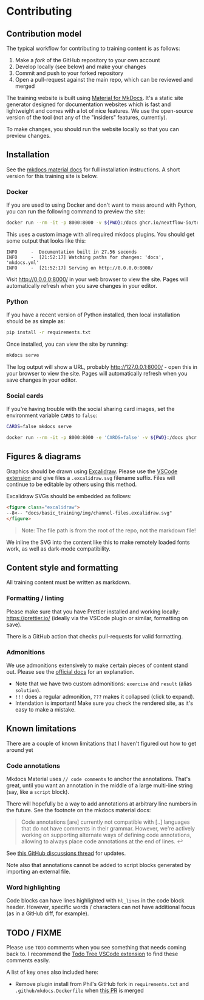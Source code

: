 # Contributing

## Contribution model

The typical workflow for contributing to training content is as follows:

1. Make a _fork_ of the GitHub repository to your own account
2. Develop locally (see below) and make your changes
3. Commit and push to your forked repository
4. Open a pull-request against the main repo, which can be reviewed and merged

The training website is built using [Material for MkDocs](https://squidfunk.github.io/mkdocs-material/).
It's a static site generator designed for documentation websites which is fast and lightweight and comes with a lot of nice features.
We use the open-source version of the tool (not any of the "insiders" features, currently).

To make changes, you should run the website locally so that you can preview changes.

## Installation

See the [mkdocs material docs](https://squidfunk.github.io/mkdocs-material/getting-started/) for full installation instructions.
A short version for this training site is below.

### Docker

If you are used to using Docker and don't want to mess around with Python, you can run the following command to preview the site:

```bash
docker run --rm -it -p 8000:8000 -v ${PWD}:/docs ghcr.io/nextflow-io/training-mkdocs:latest
```

This uses a custom image with all required mkdocs plugins.
You should get some output that looks like this:

```console
INFO     -  Documentation built in 27.56 seconds
INFO     -  [21:52:17] Watching paths for changes: 'docs', 'mkdocs.yml'
INFO     -  [21:52:17] Serving on http://0.0.0.0:8000/
```

Visit <http://0.0.0.0:8000/> in your web browser to view the site.
Pages will automatically refresh when you save changes in your editor.

### Python

If you have a recent version of Python installed, then local installation should be as simple as:

```bash
pip install -r requirements.txt
```

Once installed, you can view the site by running:

```bash
mkdocs serve
```

The log output will show a URL, probably <http://127.0.0.1:8000/> - open this in your browser to view the site.
Pages will automatically refresh when you save changes in your editor.

### Social cards

If you're having trouble with the social sharing card images, set the environment variable `CARDS` to `false`:

```bash
CARDS=false mkdocs serve
```

```bash
docker run --rm -it -p 8000:8000 -e 'CARDS=false' -v ${PWD}:/docs ghcr.io/nextflow-io/training-mkdocs:latest
```

## Figures & diagrams

Graphics should be drawn using [Excalidraw](https://excalidraw.com/).
Please use the [VSCode extension](https://marketplace.visualstudio.com/items?itemName=pomdtr.excalidraw-editor) and give files a `.excalidraw.svg` filename suffix.
Files will continue to be editable by others using this method.

Excalidraw SVGs should be embedded as follows:

```markdown
<figure class="excalidraw">
--8<-- "docs/basic_training/img/channel-files.excalidraw.svg"
</figure>
```

> Note: The file path is from the root of the repo, not the markdown file!

We inline the SVG into the content like this to make remotely loaded fonts work, as well as dark-mode compatibility.

## Content style and formatting

All training content must be written as markdown.

### Formatting / linting

Please make sure that you have Prettier installed and working locally: <https://prettier.io/> (ideally via the VSCode plugin or similar, formatting on save).

There is a GitHub action that checks pull-requests for valid formatting.

### Admonitions

We use admonitions extensively to make certain pieces of content stand out.
Please see the [official docs](https://squidfunk.github.io/mkdocs-material/reference/admonitions/) for an explanation.

-   Note that we have two custom admonitions: `exercise` and `result` (alias `solution`).
-   `!!!` does a regular admonition, `???` makes it collapsed (click to expand).
-   Intendation is important! Make sure you check the rendered site, as it's easy to make a mistake.

## Known limitations

There are a couple of known limitations that I haven't figured out how to get around yet

### Code annotations

Mkdocs Material uses `// code comments` to anchor the annotations. That's great, until you want an annotation in the middle of a large multi-line string (say, like a `script` block).

There will hopefully be a way to add annotations at arbitrary line numbers in the future.
See the footnote on the mkdocs material docs:

> Code annotations [are] currently not compatible with [..] languages that do not have comments in their grammar. However, we're actively working on supporting alternate ways of defining code annotations, allowing to always place code annotations at the end of lines. ↩

See [this GitHub discussions thread](https://github.com/squidfunk/mkdocs-material/discussions/3832#discussioncomment-4871068) for updates.

Note also that annotations cannot be added to script blocks generated by importing an external file.

### Word highlighting

Code blocks can have lines highlighted with `hl_lines` in the code block header. However, specific words / characters can not have additional focus (as in a GitHub diff, for example).

## TODO / FIXME

Please use `TODO` comments when you see something that needs coming back to.
I recommend the [Todo Tree VSCode extension](https://marketplace.visualstudio.com/items?itemName=Gruntfuggly.todo-tree) to find these comments easily.

A list of key ones also included here:

-   Remove plugin install from Phil's GitHub fork in `requirements.txt` and `.github/mkdocs.Dockerfile` when [this PR](https://github.com/timvink/mkdocs-enumerate-headings-plugin/pull/33) is merged
